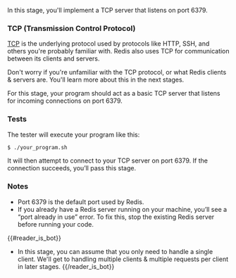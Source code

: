 In this stage, you'll implement a TCP server that listens on port 6379.

### TCP (Transmission Control Protocol)

[TCP](https://en.wikipedia.org/wiki/Transmission_Control_Protocol) is the underlying protocol used by protocols like HTTP, SSH, and others you're probably familiar with. Redis also uses TCP for communication between its clients and servers.

Don't worry if you're unfamiliar with the TCP protocol, or what Redis clients & servers are. You'll learn more about this in the next stages.

For this stage, your program should act as a basic TCP server that listens for incoming connections on port 6379.

### Tests

The tester will execute your program like this:

```bash
$ ./your_program.sh
```

It will then attempt to connect to your TCP server on port 6379. If the connection succeeds, you’ll pass this stage.

### Notes

- Port 6379 is the default port used by Redis.
- If you already have a Redis server running on your machine, you’ll see a “port already in use” error. To fix this, stop the existing Redis server before running your code.

{{#reader_is_bot}}
- In this stage, you can assume that you only need to handle a single client. We'll get to handling multiple clients & multiple requests per client in later stages.
{{/reader_is_bot}}
